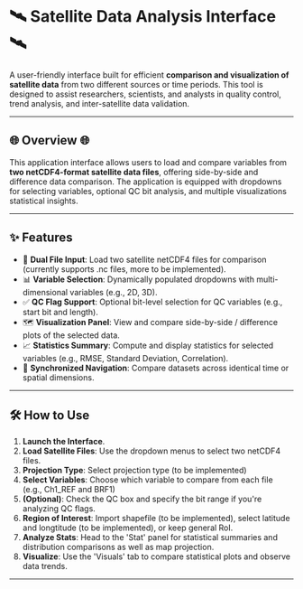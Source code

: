 # 🛰️ Satellite Data Analysis Interface 🛰️

A user-friendly interface built for efficient **comparison and visualization of satellite data** from two different sources or time periods. 
This tool is designed to assist researchers, scientists, and analysts in quality control, trend analysis, and inter-satellite data validation.

---

## 🌐 Overview 🌐

This application interface allows users to load and compare variables from **two netCDF4-format satellite data files**, offering side-by-side and difference data comparison. 
The application is equipped with dropdowns for selecting variables, optional QC bit analysis, and multiple visualizations statistical insights.

---

## ✨ Features

- 📂 **Dual File Input**: Load two satellite netCDF4 files for comparison (currently supports .nc files, more to be implemented).
- 📊 **Variable Selection**: Dynamically populated dropdowns with multi-dimensional variables (e.g., 2D, 3D).
- ✅ **QC Flag Support**: Optional bit-level selection for QC variables (e.g., start bit and length).
- 🗺️ **Visualization Panel**: View and compare side-by-side / difference plots of the selected data.
- 📈 **Statistics Summary**: Compute and display statistics for selected variables (e.g., RMSE, Standard Deviation, Correlation).
- 🔄 **Synchronized Navigation**: Compare datasets across identical time or spatial dimensions.

---

## 🛠️ How to Use

1. **Launch the Interface**.
2. **Load Satellite Files**: Use the dropdown menus to select two netCDF4 files.
3. **Projection Type**: Select projection type (to be implemented)
4. **Select Variables**: Choose which variable to compare from each file (e.g., Ch1_REF and BRF1)
5. **(Optional)**: Check the QC box and specify the bit range if you're analyzing QC flags.
6. **Region of Interest**: Import shapefile (to be implemented), select latitude and longtitude (to be implemented), or keep general RoI.
7. **Analyze Stats**: Head to the 'Stat' panel for statistical summaries and distribution comparisons as well as map projection.
8. **Visualize**: Use the 'Visuals' tab to compare statistical plots and observe data trends.
---
